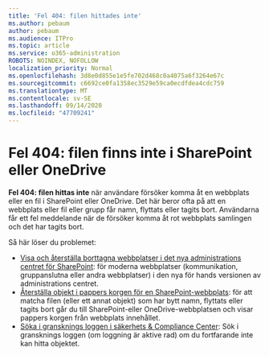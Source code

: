 ```yaml
---
title: 'Fel 404: filen hittades inte'
ms.author: pebaum
author: pebaum
ms.audience: ITPro
ms.topic: article
ms.service: o365-administration
ROBOTS: NOINDEX, NOFOLLOW
localization_priority: Normal
ms.openlocfilehash: 3d8e0d855e1e5fe702d468c0a4075a6f3264e67c
ms.sourcegitcommit: c6692ce0fa1358ec3529e59ca0ecdfdea4cdc759
ms.translationtype: MT
ms.contentlocale: sv-SE
ms.lasthandoff: 09/14/2020
ms.locfileid: "47709241"
---
```

# <a name="error-404-file-not-found-in-sharepoint-or-onedrive"></a>Fel 404: filen finns inte i SharePoint eller OneDrive

**Fel 404: filen hittas inte** när användare försöker komma åt en webbplats eller en fil i SharePoint eller OneDrive. Det här beror ofta på att en webbplats eller fil eller grupp får namn, flyttats eller tagits bort.
Användarna får ett fel meddelande när de försöker komma åt rot webbplats samlingen och det har tagits bort.

Så här löser du problemet:
- [Visa och återställa borttagna webbplatser i det nya administrations centret för SharePoint](https://docs.microsoft.com/sharepoint/view-and-restore-deleted-sites-in-new-admin-center): för moderna webbplatser (kommunikation, gruppanslutna eller andra webbplatser) i den nya för hands versionen av administrations centret.
- [Återställa objekt i pappers korgen för en SharePoint-webbplats](https://support.office.com/article/Restore-items-in-the-Recycle-Bin-of-a-SharePoint-site-6df466b6-55f2-4898-8d6e-c0dff851a0be): för att matcha filen (eller ett annat objekt) som har bytt namn, flyttats eller tagits bort går du till SharePoint-eller OneDrive-webbplatsen och visar pappers korgen från webbplats innehållet.
- [Söka i gransknings loggen i säkerhets &amp; Compliance Center](https://docs.microsoft.com/microsoft-365/compliance/search-the-audit-log-in-security-and-compliance): Sök i gransknings loggen (om loggning är aktive rad) om du fortfarande inte kan hitta objektet.